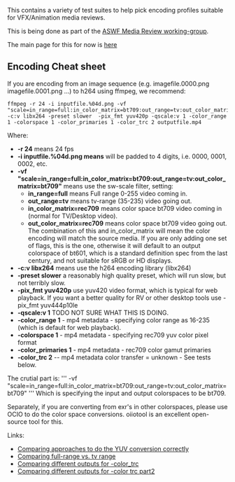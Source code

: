 This contains a variety of test suites to help pick encoding profiles suitable for VFX/Animation media reviews.

This is being done as part of the [ASWF Media Review working-group](https://wiki.aswf.io/display/PRWG/Playback+And+Review+Working+Group).

The main page for this for now is [here](https://wiki.aswf.io/pages/viewpage.action?pageId=16031068)

## Encoding Cheat sheet

If you are encoding from an image sequence (e.g. imagefile.0000.png imagefile.0001.png ...) to h264 using ffmpeg, we recommend:
```
ffmpeg -r 24 -i inputfile.%04d.png -vf "scale=in_range=full:in_color_matrix=bt709:out_range=tv:out_color_matrix=bt709" -c:v libx264 -preset slower  -pix_fmt yuv420p -qscale:v 1 -color_range 1 -colorspace 1 -color_primaries 1 -color_trc 2 outputfile.mp4
```

Where:
   * **-r 24** means 24 fps
   * **-i inputfile.%04d.png means**  will be padded to 4 digits, i.e. 0000, 0001, 0002, etc.
   *  **-vf "scale=in_range=full:in_color_matrix=bt709:out_range=tv:out_color_matrix=bt709"** means use the sw-scale filter, setting:
      * **in_range=full** means Full range 0-255 video coming in.
      * **out_range=tv** means tv-range (35-235) video going out.
      * **in_color_matrix=rec709** means color space bt709 video coming in (normal for TV/Desktop video).
      * **out_color_matrix=rec709** means color space bt709 video going out. The combination of this and in_color_matrix will mean the color encoding will match the source media. If you are only adding one set of flags, this is the one, otherwise it will default to an output colorspace of bt601, which is a standard definition spec from the last century, and not suitable for sRGB or HD displays.
   * **-c:v libx264** means use the h264 encoding library (libx264)
   * **-preset slower** a reasonably high quality preset, which will run slow, but not terribly slow.
   * **-pix_fmt yuv420p** use yuv420 video format, which is typical for web playback. If you want a better quality for RV or other desktop tools use -pix_fmt yuv444p10le 
   * **-qscale:v 1** TODO NOT SURE WHAT THIS IS DOING.
   * **-color_range 1** - mp4 metadata - specifying color range as 16-235 (which is default for web playback).
   * **-colorspace 1** - mp4 metadata - specifying rec709 yuv color pixel format 
   * **-color_primaries 1** - mp4 metadata - rec709 color gamut primaries
   * **-color_trc 2** -- mp4 metadata color transfer = unknown - See tests below.

The crutial part is:
'''
-vf "scale=in_range=full:in_color_matrix=bt709:out_range=tv:out_color_matrix=bt709" 
'''
Which is specifying the input and output colorspaces to be bt709.

Separately, if you are converting from exr's in other colorspaces, please use OCIO to do the color space conversions. oiiotool is an excellent open-source tool for this.

Links:
   * [Comparing approaches to do the YUV conversion correctly](https://richardssam.github.io/ffmpeg-tests/tests/chip-chart-yuvconvert/compare.html)
   * [Comparing full-range vs. tv range](https://richardssam.github.io/ffmpeg-tests/tests/greyramp-fulltv/compare.html)
   * [Comparing different outputs for -color_trc](https://richardssam.github.io/ffmpeg-tests/tests/greyramp/compare.html)
   * [Comparing different outputs for -color trc part2](https://richardssam.github.io/ffmpeg-tests/tests/greyramp-rev2/compare.html)



